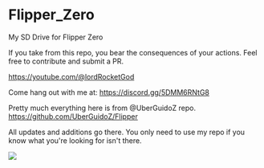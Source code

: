 # Flipper_Zero
My SD Drive for Flipper Zero

If you take from this repo, you bear the consequences of your actions.
Feel free to contribute and submit a PR.<br>

https://youtube.com/@lordRocketGod

Come hang out with me at:
https://discord.gg/5DMM6RNtG8

Pretty much everything here is from @UberGuidoZ repo.
https://github.com/UberGuidoZ/Flipper

All updates and additions go there.
You only need to use my repo if you know what you're looking for isn't there.

<img src="https://avatars.githubusercontent.com/u/57732082?v=4"><br>
